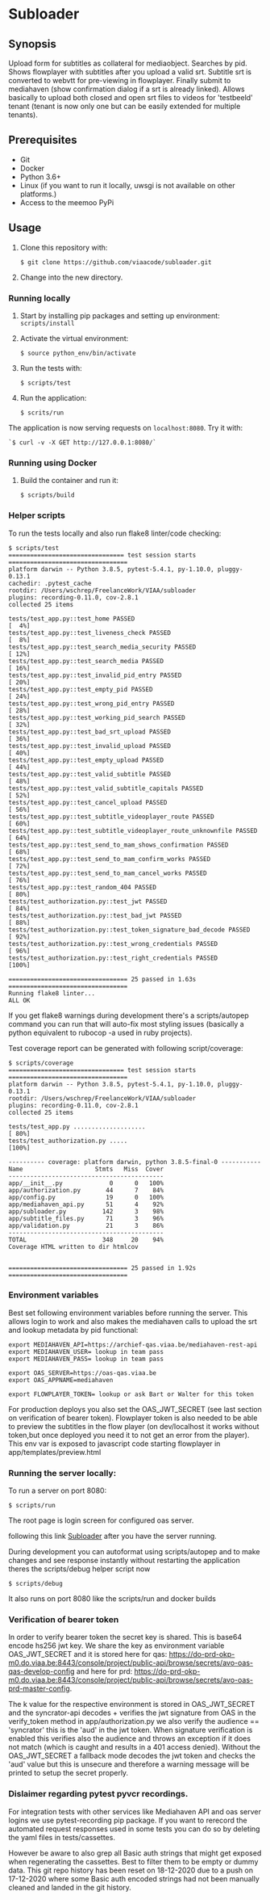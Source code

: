 # Subloader

## Synopsis
Upload form for subtitles as collateral for mediaobject. Searches
by pid. Shows flowplayer with subtitles after you upload a valid srt.
Subtitle srt is converted to webvtt for pre-viewing in flowplayer.
Finally submit to mediahaven (show confirmation dialog if a srt is already linked).
Allows basically to upload both closed and open srt files to videos for 'testbeeld' tenant
(tenant is now only one but can be easily extended for multiple tenants).

## Prerequisites

* Git
* Docker
* Python 3.6+
* Linux (if you want to run it locally, uwsgi is not available on other platforms.)
* Access to the meemoo PyPi

## Usage

1. Clone this repository with:

    `$ git clone https://github.com/viaacode/subloader.git`

2. Change into the new directory.

### Running locally

1. Start by installing pip packages and setting up environment:
    `scripts/install`

2. Activate the virtual environment:

    `$ source python_env/bin/activate`

4. Run the tests with:

    `$ scripts/test`

5. Run the application:

   `$ scrits/run`

The application is now serving requests on `localhost:8080`. Try it with:

    `$ curl -v -X GET http://127.0.0.1:8080/`

### Running using Docker

1. Build the container and run it:

   `$ scripts/build`

### Helper scripts
To run the tests locally and also run flake8 linter/code checking:
```
$ scripts/test    
================================ test session starts =================================
platform darwin -- Python 3.8.5, pytest-5.4.1, py-1.10.0, pluggy-0.13.1 
cachedir: .pytest_cache
rootdir: /Users/wschrep/FreelanceWork/VIAA/subloader
plugins: recording-0.11.0, cov-2.8.1
collected 25 items                                                                   

tests/test_app.py::test_home PASSED                                            [  4%]
tests/test_app.py::test_liveness_check PASSED                                  [  8%]
tests/test_app.py::test_search_media_security PASSED                           [ 12%]
tests/test_app.py::test_search_media PASSED                                    [ 16%]
tests/test_app.py::test_invalid_pid_entry PASSED                               [ 20%]
tests/test_app.py::test_empty_pid PASSED                                       [ 24%]
tests/test_app.py::test_wrong_pid_entry PASSED                                 [ 28%]
tests/test_app.py::test_working_pid_search PASSED                              [ 32%]
tests/test_app.py::test_bad_srt_upload PASSED                                  [ 36%]
tests/test_app.py::test_invalid_upload PASSED                                  [ 40%]
tests/test_app.py::test_empty_upload PASSED                                    [ 44%]
tests/test_app.py::test_valid_subtitle PASSED                                  [ 48%]
tests/test_app.py::test_valid_subtitle_capitals PASSED                         [ 52%]
tests/test_app.py::test_cancel_upload PASSED                                   [ 56%]
tests/test_app.py::test_subtitle_videoplayer_route PASSED                      [ 60%]
tests/test_app.py::test_subtitle_videoplayer_route_unknownfile PASSED          [ 64%]
tests/test_app.py::test_send_to_mam_shows_confirmation PASSED                  [ 68%]
tests/test_app.py::test_send_to_mam_confirm_works PASSED                       [ 72%]
tests/test_app.py::test_send_to_mam_cancel_works PASSED                        [ 76%]
tests/test_app.py::test_random_404 PASSED                                      [ 80%]
tests/test_authorization.py::test_jwt PASSED                                   [ 84%]
tests/test_authorization.py::test_bad_jwt PASSED                               [ 88%]
tests/test_authorization.py::test_token_signature_bad_decode PASSED            [ 92%]
tests/test_authorization.py::test_wrong_credentials PASSED                     [ 96%]
tests/test_authorization.py::test_right_credentials PASSED                     [100%]

================================= 25 passed in 1.63s =================================
Running flake8 linter...
ALL OK
```
If you get flake8 warnings during development there's a scripts/autopep command you can run
that will auto-fix most styling issues (basically a python equivalent to rubocop -a used in ruby projects).


Test coverage report can be generated with following script/coverage:

```
$ scripts/coverage
================================ test session starts =================================
platform darwin -- Python 3.8.5, pytest-5.4.1, py-1.10.0, pluggy-0.13.1
rootdir: /Users/wschrep/FreelanceWork/VIAA/subloader
plugins: recording-0.11.0, cov-2.8.1
collected 25 items                                                                   

tests/test_app.py ....................                                         [ 80%]
tests/test_authorization.py .....                                              [100%]

---------- coverage: platform darwin, python 3.8.5-final-0 -----------
Name                    Stmts   Miss  Cover
-------------------------------------------
app/__init__.py             0      0   100%
app/authorization.py       44      7    84%
app/config.py              19      0   100%
app/mediahaven_api.py      51      4    92%
app/subloader.py          142      3    98%
app/subtitle_files.py      71      3    96%
app/validation.py          21      3    86%
-------------------------------------------
TOTAL                     348     20    94%
Coverage HTML written to dir htmlcov


================================= 25 passed in 1.92s =================================
```


### Environment variables

Best set following environment variables before running the server. This
allows login to work and also makes the mediahaven calls to upload the srt and lookup
metadata by pid functional:

```
export MEDIAHAVEN_API=https://archief-qas.viaa.be/mediahaven-rest-api
export MEDIAHAVEN_USER= lookup in team pass
export MEDIAHAVEN_PASS= lookup in team pass

export OAS_SERVER=https://oas-qas.viaa.be
export OAS_APPNAME=mediahaven

export FLOWPLAYER_TOKEN= lookup or ask Bart or Walter for this token
```

For production deploys you also set the OAS_JWT_SECRET (see last section on verification of bearer token). Flowplayer token is also needed to be able to preview the subtitles in the flow player (on dev/localhost it works without token,but once deployed you need it to not get an error from the player).
This env var is exposed to javascript code starting flowplayer in app/templates/preview.html


### Running the server locally:

To run a server on port 8080:

```
$ scripts/run
```
The root page is login screen for configured oas server.

following this link <a href="http://127.0.0.1:8080/">Subloader</a> after you have the server running.


During development you can autoformat using scripts/autopep and to make changes and see response instantly without restarting the application
theres the scripts/debug helper script now
```
$ scripts/debug
```
It also runs on port 8080 like the scripts/run and docker builds



### Verification of bearer token

In order to verify bearer token the secret key is shared. This is base64 encode hs256 jwt key. We share the key as environment variable OAS_JWT_SECRET
and it is stored here for qas: https://do-prd-okp-m0.do.viaa.be:8443/console/project/public-api/browse/secrets/avo-oas-qas-develop-config
and here for prd: https://do-prd-okp-m0.do.viaa.be:8443/console/project/public-api/browse/secrets/avo-oas-prd-master-config.

The k value for the respective environment is stored in OAS_JWT_SECRET and the syncrator-api decodes + verifies the jwt signature from OAS in the verify_token method in app/authorization.py we also verify the audience == 'syncrator' this is the 'aud' in the jwt token. When signature verification is enabled this verifies also the audience and throws an exception if it does not match (which is caught and results in a 401 access denied). Without the OAS_JWT_SECRET a fallback mode decodes the jwt token and checks the 'aud' value but this is unsecure and therefore a warning message will be printed to setup the secret properly.


### Dislaimer regarding pytest pyvcr recordings.
For integration tests with other services like Mediahaven API and oas server logins we use pytest-recording pip package.
If you want to rerecord the automated request responses used in some tests you can do so by deleting the yaml files in tests/cassettes.

However be aware to also grep all Basic auth strings that might get exposed when regenerating the cassettes. Best to filter them to be empty or dummy data.
This git repo history has been reset on 18-12-2020 due to a push on 17-12-2020 where some Basic auth encoded strings had not been manually cleaned and landed in the git history.


